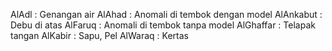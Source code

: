 AlAdl       : Genangan air
AlAhad      : Anomali di tembok dengan model
AlAnkabut   : Debu di atas
AlFaruq     : Anomali di tembok tanpa model
AlGhaffar   : Telapak tangan
AlKabir     : Sapu, Pel
AlWaraq     : Kertas
